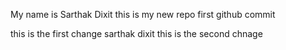 My name is Sarthak Dixit
this is my new repo
first github commit

this is the first change
sarthak dixit
this is the second chnage